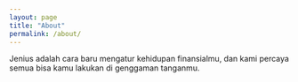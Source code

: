 ```yaml
---
layout: page
title: "About"
permalink: /about/
---
```


Jenius adalah cara baru mengatur kehidupan finansialmu, dan kami percaya semua bisa kamu lakukan di genggaman tanganmu.